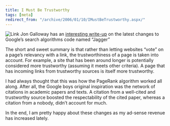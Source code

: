 ```yaml
---
title: I Must Be Trustworthy
tags: [meta]
redirect_from: "/archive/2006/01/10/IMustBeTrustworthy.aspx/"
---
```


![Link](https://haacked.com/assets/images/link.jpg) Jon Galloway has an
[interesting
write-up](http://weblogs.asp.net/jgalloway/archive/2006/01/11/435076.aspx)
on the latest changes to Google’s search algorithms code named “Jagger”

The short and sweet summary is that rather than letting websites “vote”
on a page’s relevancy with a link, the trustworthiness of a page is
taken into account. For example, a site that has been around longer is
potentially considered more trustworthy (assuming it meets other
criteria). A page that has incoming links from trustworthy sources is
itself more trustworthy.

I had always thought that this was how the PageRank algorithm worked all
along. After all, the Google boys original inspiration was the network
of citations in academic papers and texts. A citation from a well-cited
and trustworthy source boosted the respectability of the cited paper,
whereas a citation from a nobody, didn’t account for much.

In the end, I am pretty happy about these changes as my ad-sense revenue
has increased lately.

